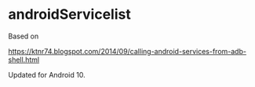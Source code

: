 # androidServicelist

Based on 

https://ktnr74.blogspot.com/2014/09/calling-android-services-from-adb-shell.html

Updated for Android 10. 

